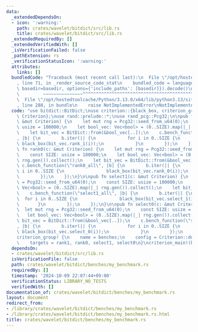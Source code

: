 ```yaml
---
data:
  _extendedDependsOn:
  - icon: ':warning:'
    path: crates/wavelet/bitdict/src/lib.rs
    title: crates/wavelet/bitdict/src/lib.rs
  _extendedRequiredBy: []
  _extendedVerifiedWith: []
  _isVerificationFailed: false
  _pathExtension: rs
  _verificationStatusIcon: ':warning:'
  attributes:
    links: []
  bundledCode: "Traceback (most recent call last):\n  File \"/opt/hostedtoolcache/Python/3.13.0/x64/lib/python3.13/site-packages/onlinejudge_verify/documentation/build.py\"\
    , line 71, in _render_source_code_stat\n    bundled_code = language.bundle(stat.path,\
    \ basedir=basedir, options={'include_paths': [basedir]}).decode()\n          \
    \         ~~~~~~~~~~~~~~~^^^^^^^^^^^^^^^^^^^^^^^^^^^^^^^^^^^^^^^^^^^^^^^^^^^^^^^^^^^^^^^^^^\n\
    \  File \"/opt/hostedtoolcache/Python/3.13.0/x64/lib/python3.13/site-packages/onlinejudge_verify/languages/rust.py\"\
    , line 288, in bundle\n    raise NotImplementedError\nNotImplementedError\n"
  code: "use bitdict::BitDict;\nuse criterion::{black_box, criterion_group, criterion_main,\
    \ Criterion};\nuse rand::prelude::*;\nuse rand_pcg::Pcg32;\n\npub fn rank1(c:\
    \ &mut Criterion) {\n    let mut rng = Pcg32::seed_from_u64(0);\n    const SIZE:\
    \ usize = 100000;\n    let bool_vec: Vec<bool> = (0..SIZE).map(|_| rng.gen()).collect();\n\
    \    let bit_vec = BitDict::from(&bool_vec[..]);\n    c.bench_function(\"rank1_all\"\
    , |b| {\n        b.iter(|| {\n            for i in 0..SIZE {\n               \
    \ black_box(bit_vec.rank_1(i));\n            }\n        });\n    });\n}\n\npub\
    \ fn rank0(c: &mut Criterion) {\n    let mut rng = Pcg32::seed_from_u64(0);\n\
    \    const SIZE: usize = 100000;\n    let bool_vec: Vec<bool> = (0..SIZE).map(|_|\
    \ rng.gen()).collect();\n    let bit_vec = BitDict::from(&bool_vec[..]);\n   \
    \ c.bench_function(\"rank0_all\", |b| {\n        b.iter(|| {\n            for\
    \ i in 0..SIZE {\n                black_box(bit_vec.rank_0(i));\n            }\n\
    \        });\n    });\n}\n\npub fn select1(c: &mut Criterion) {\n    let mut rng\
    \ = Pcg32::seed_from_u64(0);\n    const SIZE: usize = 100000;\n    let bool_vec:\
    \ Vec<bool> = (0..SIZE).map(|_| rng.gen()).collect();\n    let bit_vec = BitDict::from(&bool_vec[..]);\n\
    \    c.bench_function(\"select1_all\", |b| {\n        b.iter(|| {\n          \
    \  for i in 0..SIZE {\n                black_box(bit_vec.select_1(i));\n     \
    \       }\n        });\n    });\n}\n\npub fn select0(c: &mut Criterion) {\n  \
    \  let mut rng = Pcg32::seed_from_u64(0);\n    const SIZE: usize = 100000;\n \
    \   let bool_vec: Vec<bool> = (0..SIZE).map(|_| rng.gen()).collect();\n    let\
    \ bit_vec = BitDict::from(&bool_vec[..]);\n    c.bench_function(\"select0_all\"\
    , |b| {\n        b.iter(|| {\n            for i in 0..SIZE {\n               \
    \ black_box(bit_vec.select_0(i));\n            }\n        });\n    });\n}\n\n\
    criterion_group! {\n    name = benches;\n    config = Criterion::default();\n\
    \    targets = rank1, rank0, select1, select0\n}\ncriterion_main!(benches);\n"
  dependsOn:
  - crates/wavelet/bitdict/src/lib.rs
  isVerificationFile: false
  path: crates/wavelet/bitdict/benches/my_benchmark.rs
  requiredBy: []
  timestamp: '2024-10-09 22:07:44+09:00'
  verificationStatus: LIBRARY_NO_TESTS
  verifiedWith: []
documentation_of: crates/wavelet/bitdict/benches/my_benchmark.rs
layout: document
redirect_from:
- /library/crates/wavelet/bitdict/benches/my_benchmark.rs
- /library/crates/wavelet/bitdict/benches/my_benchmark.rs.html
title: crates/wavelet/bitdict/benches/my_benchmark.rs
---
```

